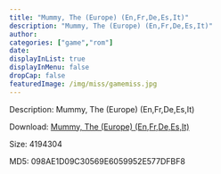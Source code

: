 ```yaml
---
title: "Mummy, The (Europe) (En,Fr,De,Es,It)"
description: "Mummy, The (Europe) (En,Fr,De,Es,It)"
author: 
categories: ["game","rom"]
date: 
displayInList: true
displayInMenu: false
dropCap: false
featuredImage: /img/miss/gamemiss.jpg
---
```


Description: Mummy, The (Europe) (En,Fr,De,Es,It)

Download: <a style="text-decoration:underline;" href="https://mega.nz/#!KGZUmSyI!zlwnW9aMX1tjpcJ73hh1nIbK3c5tvXtvwQ8fMF__0U8" target = "_blank" rel = "nofollow" > Mummy, The (Europe) (En,Fr,De,Es,It)</a>

Size: 4194304

MD5: 098AE1D09C30569E6059952E577DFBF8

